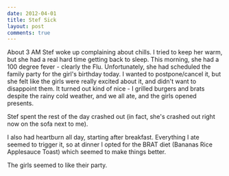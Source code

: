 ```yaml
---
date: 2012-04-01
title: Stef Sick
layout: post
comments: true
---
```

About 3 AM Stef woke up complaining about chills. I tried to keep her warm, but she had a real hard time getting back to sleep. This morning, she had a 100 degree fever - clearly the Flu. Unfortunately, she had scheduled the family party for the girl's birthday today. I wanted to postpone/cancel it, but she felt like the girls were really excited about it, and didn't want to disappoint them. It turned out kind of nice - I grilled burgers and brats despite the rainy cold weather, and we all ate, and the girls opened presents.

Stef spent the rest of the day crashed out (in fact, she's crashed out right now on the sofa next to me).

I also had heartburn all day, starting after breakfast. Everything I ate seemed to trigger it, so at dinner I opted for the BRAT diet (Bananas Rice Applesauce Toast) which seemed to make things better.

The girls seemed to like their party.
